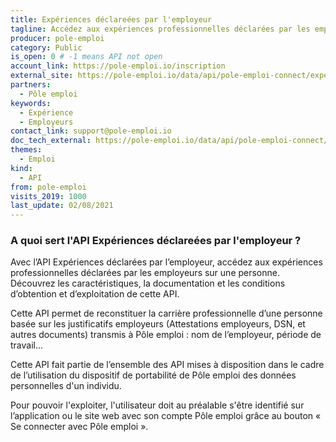 ```yaml
---
title: Expériences déclareées par l'employeur
tagline: Accédez aux expériences professionnelles déclarées par les employeurs sur un utilisateur.
producer: pole-emploi
category: Public
is_open: 0 # -1 means API not open
account_link: https://pole-emploi.io/inscription
external_site: https://pole-emploi.io/data/api/pole-emploi-connect/experiences-declarees-employeur?tabgroup-api=documentation&doc-section=api-doc-section-caracteristiques
partners:
  - Pôle emploi
keywords:
  - Expérience
  - Employeurs
contact_link: support@pole-emploi.io
doc_tech_external: https://pole-emploi.io/data/api/pole-emploi-connect/experiences-declarees-employeur?tabgroup-api=documentation&doc-section=api-doc-section-caracteristiques
themes:
  - Emploi
kind:
  - API
from: pole-emploi
visits_2019: 1000
last_update: 02/08/2021
---
```


### A quoi sert l'API Expériences déclareées par l'employeur ?

Avec l’API Expériences déclarées par l’employeur, accédez aux expériences professionnelles déclarées par les employeurs sur une personne. Découvrez les caractéristiques, la documentation et les conditions d’obtention et d’exploitation de cette API.

Cette API permet de reconstituer la carrière professionnelle d’une personne basée sur les justificatifs employeurs (Attestations employeurs, DSN, et autres documents) transmis à Pôle emploi : nom de l’employeur, période de travail…

Cette API fait partie de l’ensemble des API mises à disposition dans le cadre de l’utilisation du dispositif de portabilité de Pôle emploi des données personnelles d'un individu.

Pour pouvoir l'exploiter, l'utilisateur doit au préalable s'être identifié sur l’application ou le site web avec son compte Pôle emploi grâce au bouton « Se connecter avec Pôle emploi ».
